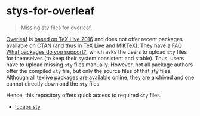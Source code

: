 # stys-for-overleaf

> Missing sty files for overleaf.

[Overleaf](https://www.overleaf.com/) is [based on TeX Live 2016](https://www.overleaf.com/blog/435-tex-live-upgrade-november-2016) and does not offer recent packages available on [CTAN](https://www.ctan.org/) (and thus in [TeX Live](https://www.tug.org/texlive/) and [MiKTeX](https://miktex.org/)).
They have a FAQ [What packages do you support?](https://www.overleaf.com/help/30-what-packages-do-you-support), which asks the users to upload `sty` files for themselves (to keep their system consistent and stable).
Thus, users have to upload missing `sty` files manually.
However, not all package authors offer the compiled `sty` file, but only the source files of that sty files.
Although all [texlive packages are available online](http://ftp.dante.de/tex-archive/systems/texlive/tlnet/archive/), they are archived and one cannot directly download the `sty` files.

Hence, this repository offers quick access to required `sty` files.

- [lccaps.sty](lccaps.sty)
